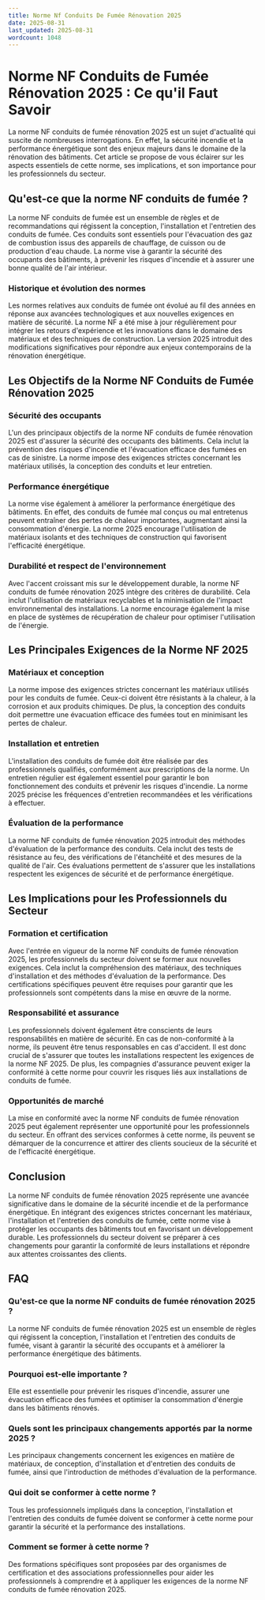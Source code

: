 ```yaml
---
title: Norme Nf Conduits De Fumée Rénovation 2025
date: 2025-08-31
last_updated: 2025-08-31
wordcount: 1048
---
```


# Norme NF Conduits de Fumée Rénovation 2025 : Ce qu'il Faut Savoir

La norme NF conduits de fumée rénovation 2025 est un sujet d'actualité qui suscite de nombreuses interrogations. En effet, la sécurité incendie et la performance énergétique sont des enjeux majeurs dans le domaine de la rénovation des bâtiments. Cet article se propose de vous éclairer sur les aspects essentiels de cette norme, ses implications, et son importance pour les professionnels du secteur.

## Qu'est-ce que la norme NF conduits de fumée ?

La norme NF conduits de fumée est un ensemble de règles et de recommandations qui régissent la conception, l'installation et l'entretien des conduits de fumée. Ces conduits sont essentiels pour l'évacuation des gaz de combustion issus des appareils de chauffage, de cuisson ou de production d'eau chaude. La norme vise à garantir la sécurité des occupants des bâtiments, à prévenir les risques d'incendie et à assurer une bonne qualité de l'air intérieur.

### Historique et évolution des normes

Les normes relatives aux conduits de fumée ont évolué au fil des années en réponse aux avancées technologiques et aux nouvelles exigences en matière de sécurité. La norme NF a été mise à jour régulièrement pour intégrer les retours d'expérience et les innovations dans le domaine des matériaux et des techniques de construction. La version 2025 introduit des modifications significatives pour répondre aux enjeux contemporains de la rénovation énergétique.

## Les Objectifs de la Norme NF Conduits de Fumée Rénovation 2025

### Sécurité des occupants

L'un des principaux objectifs de la norme NF conduits de fumée rénovation 2025 est d'assurer la sécurité des occupants des bâtiments. Cela inclut la prévention des risques d'incendie et l'évacuation efficace des fumées en cas de sinistre. La norme impose des exigences strictes concernant les matériaux utilisés, la conception des conduits et leur entretien.

### Performance énergétique

La norme vise également à améliorer la performance énergétique des bâtiments. En effet, des conduits de fumée mal conçus ou mal entretenus peuvent entraîner des pertes de chaleur importantes, augmentant ainsi la consommation d'énergie. La norme 2025 encourage l'utilisation de matériaux isolants et des techniques de construction qui favorisent l'efficacité énergétique.

### Durabilité et respect de l'environnement

Avec l'accent croissant mis sur le développement durable, la norme NF conduits de fumée rénovation 2025 intègre des critères de durabilité. Cela inclut l'utilisation de matériaux recyclables et la minimisation de l'impact environnemental des installations. La norme encourage également la mise en place de systèmes de récupération de chaleur pour optimiser l'utilisation de l'énergie.

## Les Principales Exigences de la Norme NF 2025

### Matériaux et conception

La norme impose des exigences strictes concernant les matériaux utilisés pour les conduits de fumée. Ceux-ci doivent être résistants à la chaleur, à la corrosion et aux produits chimiques. De plus, la conception des conduits doit permettre une évacuation efficace des fumées tout en minimisant les pertes de chaleur.

### Installation et entretien

L'installation des conduits de fumée doit être réalisée par des professionnels qualifiés, conformément aux prescriptions de la norme. Un entretien régulier est également essentiel pour garantir le bon fonctionnement des conduits et prévenir les risques d'incendie. La norme 2025 précise les fréquences d'entretien recommandées et les vérifications à effectuer.

### Évaluation de la performance

La norme NF conduits de fumée rénovation 2025 introduit des méthodes d'évaluation de la performance des conduits. Cela inclut des tests de résistance au feu, des vérifications de l'étanchéité et des mesures de la qualité de l'air. Ces évaluations permettent de s'assurer que les installations respectent les exigences de sécurité et de performance énergétique.

## Les Implications pour les Professionnels du Secteur

### Formation et certification

Avec l'entrée en vigueur de la norme NF conduits de fumée rénovation 2025, les professionnels du secteur doivent se former aux nouvelles exigences. Cela inclut la compréhension des matériaux, des techniques d'installation et des méthodes d'évaluation de la performance. Des certifications spécifiques peuvent être requises pour garantir que les professionnels sont compétents dans la mise en œuvre de la norme.

### Responsabilité et assurance

Les professionnels doivent également être conscients de leurs responsabilités en matière de sécurité. En cas de non-conformité à la norme, ils peuvent être tenus responsables en cas d'accident. Il est donc crucial de s'assurer que toutes les installations respectent les exigences de la norme NF 2025. De plus, les compagnies d'assurance peuvent exiger la conformité à cette norme pour couvrir les risques liés aux installations de conduits de fumée.

### Opportunités de marché

La mise en conformité avec la norme NF conduits de fumée rénovation 2025 peut également représenter une opportunité pour les professionnels du secteur. En offrant des services conformes à cette norme, ils peuvent se démarquer de la concurrence et attirer des clients soucieux de la sécurité et de l'efficacité énergétique.

## Conclusion

La norme NF conduits de fumée rénovation 2025 représente une avancée significative dans le domaine de la sécurité incendie et de la performance énergétique. En intégrant des exigences strictes concernant les matériaux, l'installation et l'entretien des conduits de fumée, cette norme vise à protéger les occupants des bâtiments tout en favorisant un développement durable. Les professionnels du secteur doivent se préparer à ces changements pour garantir la conformité de leurs installations et répondre aux attentes croissantes des clients.

## FAQ

### Qu'est-ce que la norme NF conduits de fumée rénovation 2025 ?

La norme NF conduits de fumée rénovation 2025 est un ensemble de règles qui régissent la conception, l'installation et l'entretien des conduits de fumée, visant à garantir la sécurité des occupants et à améliorer la performance énergétique des bâtiments.

### Pourquoi est-elle importante ?

Elle est essentielle pour prévenir les risques d'incendie, assurer une évacuation efficace des fumées et optimiser la consommation d'énergie dans les bâtiments rénovés.

### Quels sont les principaux changements apportés par la norme 2025 ?

Les principaux changements concernent les exigences en matière de matériaux, de conception, d'installation et d'entretien des conduits de fumée, ainsi que l'introduction de méthodes d'évaluation de la performance.

### Qui doit se conformer à cette norme ?

Tous les professionnels impliqués dans la conception, l'installation et l'entretien des conduits de fumée doivent se conformer à cette norme pour garantir la sécurité et la performance des installations.

### Comment se former à cette norme ?

Des formations spécifiques sont proposées par des organismes de certification et des associations professionnelles pour aider les professionnels à comprendre et à appliquer les exigences de la norme NF conduits de fumée rénovation 2025.